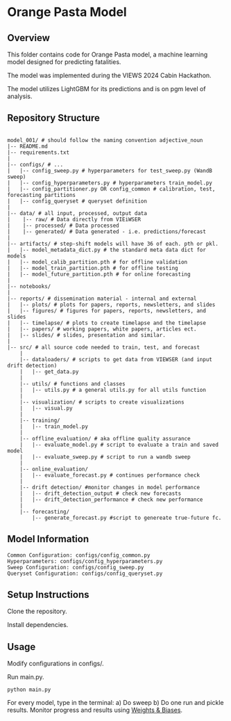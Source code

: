 # Orange Pasta Model
## Overview
This folder contains code for Orange Pasta model, a machine learning model designed for predicting fatalities. 

The model was implemented during the VIEWS 2024 Cabin Hackathon.

The model utilizes LightGBM for its predictions and is on pgm level of analysis.

## Repository Structure
```

model_001/ # should follow the naming convention adjective_noun
|-- README.md
|-- requirements.txt
|
|-- configs/ # ...
|   |-- config_sweep.py # hyperparameters for test_sweep.py (WandB sweep)
|   |-- config_hyperparameters.py # hyperparameters train_model.py
|   |-- config_partitioner.py OR config_common # calibration, test, forecasting partitions
|   |-- config_queryset # queryset definition
|
|-- data/ # all input, processed, output data
|    |-- raw/ # Data directly from VIEiWSER
|    |-- processed/ # Data processed
|    |-- generated/ # Data generated - i.e. predictions/forecast
|
|-- artifacts/ # step-shift models will have 36 of each. pth or pkl. 
|   |-- model_metadata_dict.py # the standard meta data dict for models
|   |-- model_calib_partition.pth # for offline validation 
|   |-- model_train_partition.pth # for offline testing
|   |-- model_future_partition.pth # for online forecasting
|
|-- notebooks/
|
|-- reports/ # dissemination material - internal and external 
|   |-- plots/ # plots for papers, reports, newsletters, and slides
|   |-- figures/ # figures for papers, reports, newsletters, and slides 
|   |-- timelapse/ # plots to create timelapse and the timelapse
|   |-- papers/ # working papers, white papers, articles ect.
|   |-- slides/ # slides, presentation and similar. 
|
|-- src/ # all source code needed to train, test, and forecast
    |
    |-- dataloaders/ # scripts to get data from VIEWSER (and input drift detection)
    |   |-- get_data.py 
    |
    |-- utils/ # functions and classes 
    |   |-- utils.py # a general utils.py for all utils function
    |
    |-- visualization/ # scripts to create visualizations
    |   |-- visual.py
    |
    |-- training/
    |   |-- train_model.py
    |
    |-- offline_evaluation/ # aka offline quality assurance
    |   |-- evaluate_model.py # script to evaluate a train and saved model
    |   |-- evaluate_sweep.py # script to run a wandb sweep
    |
    |-- online_evaluation/
    |   |-- evaluate_forecast.py # continues performance check
    |
    |-- drift detection/ #monitor changes in model performance
    |   |-- drift_detection_output # check new forecasts
    |   |-- drift_detection_performance # check new performance
    |
    |-- forecasting/
        |-- generate_forecast.py #script to genereate true-future fc.
```

## Model Information
    Common Configuration: configs/config_common.py
    Hyperparameters: configs/config_hyperparameters.py
    Sweep Configuration: configs/config_sweep.py
    Queryset Configuration: configs/config_queryset.py

## Setup Instructions
Clone the repository.

Install dependencies.

## Usage
Modify configurations in configs/.

Run main.py.

```
python main.py
```

For every model, type in the terminal: a) Do sweep b) Do one run and pickle results.
Monitor progress and results using [Weights & Biases](https://wandb.ai/views_pipeline/orange_pasta).